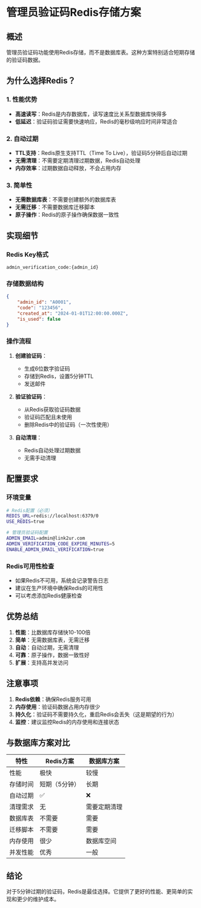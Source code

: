 # 管理员验证码Redis存储方案

## 概述

管理员验证码功能使用Redis存储，而不是数据库表。这种方案特别适合短期存储的验证码数据。

## 为什么选择Redis？

### 1. 性能优势
- **高速读写**：Redis是内存数据库，读写速度比关系型数据库快得多
- **低延迟**：验证码验证需要快速响应，Redis的毫秒级响应时间非常适合

### 2. 自动过期
- **TTL支持**：Redis原生支持TTL（Time To Live），验证码5分钟后自动过期
- **无需清理**：不需要定期清理过期数据，Redis自动处理
- **内存效率**：过期数据自动释放，不会占用内存

### 3. 简单性
- **无需数据库表**：不需要创建额外的数据库表
- **无需迁移**：不需要数据库迁移脚本
- **原子操作**：Redis的原子操作确保数据一致性

## 实现细节

### Redis Key格式
```
admin_verification_code:{admin_id}
```

### 存储数据结构
```json
{
    "admin_id": "A0001",
    "code": "123456",
    "created_at": "2024-01-01T12:00:00.000Z",
    "is_used": false
}
```

### 操作流程

1. **创建验证码**：
   - 生成6位数字验证码
   - 存储到Redis，设置5分钟TTL
   - 发送邮件

2. **验证验证码**：
   - 从Redis获取验证码数据
   - 验证码匹配且未使用
   - 删除Redis中的验证码（一次性使用）

3. **自动清理**：
   - Redis自动处理过期数据
   - 无需手动清理

## 配置要求

### 环境变量
```bash
# Redis配置（必须）
REDIS_URL=redis://localhost:6379/0
USE_REDIS=true

# 管理员验证码配置
ADMIN_EMAIL=admin@link2ur.com
ADMIN_VERIFICATION_CODE_EXPIRE_MINUTES=5
ENABLE_ADMIN_EMAIL_VERIFICATION=true
```

### Redis可用性检查
- 如果Redis不可用，系统会记录警告日志
- 建议在生产环境中确保Redis的可用性
- 可以考虑添加Redis健康检查

## 优势总结

1. **性能**：比数据库存储快10-100倍
2. **简单**：无需数据库表，无需迁移
3. **自动**：自动过期，无需清理
4. **可靠**：原子操作，数据一致性好
5. **扩展**：支持高并发访问

## 注意事项

1. **Redis依赖**：确保Redis服务可用
2. **内存使用**：验证码数据占用内存很少
3. **持久化**：验证码不需要持久化，重启Redis会丢失（这是期望的行为）
4. **监控**：建议监控Redis的内存使用和连接状态

## 与数据库方案对比

| 特性 | Redis方案 | 数据库方案 |
|------|-----------|------------|
| 性能 | 极快 | 较慢 |
| 存储时间 | 短期（5分钟） | 长期 |
| 自动过期 | ✅ | ❌ |
| 清理需求 | 无 | 需要定期清理 |
| 数据库表 | 不需要 | 需要 |
| 迁移脚本 | 不需要 | 需要 |
| 内存使用 | 很少 | 数据库空间 |
| 并发性能 | 优秀 | 一般 |

## 结论

对于5分钟过期的验证码，Redis是最佳选择。它提供了更好的性能、更简单的实现和更少的维护成本。
